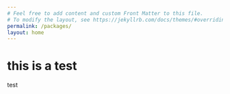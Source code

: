 ```yaml
---
# Feel free to add content and custom Front Matter to this file.
# To modify the layout, see https://jekyllrb.com/docs/themes/#overriding-theme-defaults
permalink: /packages/
layout: home
---
```


<h1> this is a test </h1>

test
